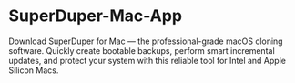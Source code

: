 # SuperDuper-Mac-App
Download SuperDuper for Mac — the professional-grade macOS cloning software. Quickly create bootable backups, perform smart incremental updates, and protect your system with this reliable tool for Intel and Apple Silicon Macs.
